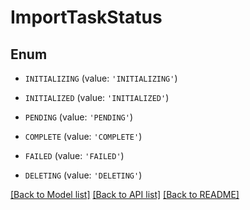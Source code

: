 # ImportTaskStatus


## Enum

* `INITIALIZING` (value: `'INITIALIZING'`)

* `INITIALIZED` (value: `'INITIALIZED'`)

* `PENDING` (value: `'PENDING'`)

* `COMPLETE` (value: `'COMPLETE'`)

* `FAILED` (value: `'FAILED'`)

* `DELETING` (value: `'DELETING'`)

[[Back to Model list]](../README.md#documentation-for-models) [[Back to API list]](../README.md#documentation-for-api-endpoints) [[Back to README]](../README.md)


